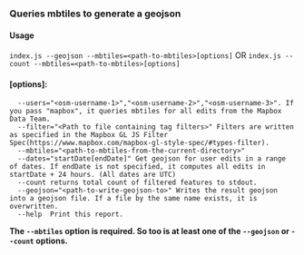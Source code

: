 ### Queries mbtiles to generate a geojson

#### Usage
`index.js --geojson --mbtiles=<path-to-mbtiles>[options]`
 OR 
`index.js --count --mbtiles=<path-to-mbtiles>[options]`


#### [options]:
````
  --users="<osm-username-1>","<osm-username-2>","<osm-username-3>". If you pass "mapbox", it queries mbtiles for all edits from the Mapbox Data Team.
  --filter="<Path to file containing tag filters>" Filters are written as specified in the Mapbox GL JS Filter Spec(https://www.mapbox.com/mapbox-gl-style-spec/#types-filter).
  --mbtiles="<path-to-mbtiles-from-the-current-directory>"
  --dates="startDate[endDate]" Get geojson for user edits in a range of dates. If endDate is not specified, it computes all edits in startDate + 24 hours. (All dates are UTC)
  --count returns total count of filtered features to stdout.
  --geojson="<path-to-write-geojson-to>" Writes the result geojson into a geojson file. If a file by the same name exists, it is overwritten.
  --help  Print this report.
````
 **The `--mbtiles` option is required. So too is at least one of the `--geojson` or `--count` options.**
